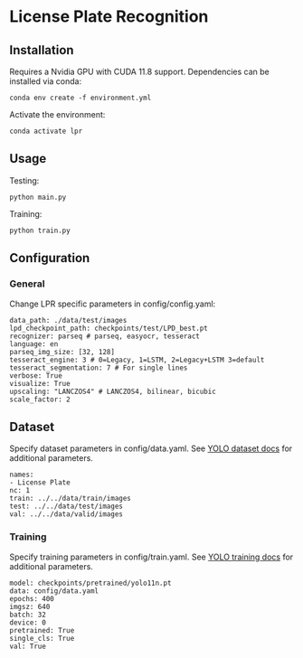 # License Plate Recognition

## Installation

Requires a Nvidia GPU with CUDA 11.8 support. Dependencies can be installed via conda:
```
conda env create -f environment.yml
```

Activate the environment:
```
conda activate lpr
```

## Usage

Testing:

```
python main.py
```

Training:

```
python train.py
```

## Configuration

### General

Change LPR specific parameters in config/config.yaml:
```
data_path: ./data/test/images
lpd_checkpoint_path: checkpoints/test/LPD_best.pt
recognizer: parseq # parseq, easyocr, tesseract
language: en
parseq_img_size: [32, 128]
tesseract_engine: 3 # 0=Legacy, 1=LSTM, 2=Legacy+LSTM 3=default
tesseract_segmentation: 7 # For single lines
verbose: True
visualize: True
upscaling: "LANCZOS4" # LANCZOS4, bilinear, bicubic
scale_factor: 2
```

## Dataset

Specify dataset parameters in config/data.yaml. See [YOLO dataset docs](https://docs.ultralytics.com/datasets/detect/) for additional parameters.

```
names:
- License Plate
nc: 1
train: ../../data/train/images
test: ../../data/test/images
val: ../../data/valid/images
```

### Training

Specify training parameters in config/train.yaml. See [YOLO training docs](https://docs.ultralytics.com/modes/train/#train-settings) for additional parameters.

```
model: checkpoints/pretrained/yolo11n.pt
data: config/data.yaml
epochs: 400
imgsz: 640
batch: 32
device: 0
pretrained: True
single_cls: True
val: True
```

